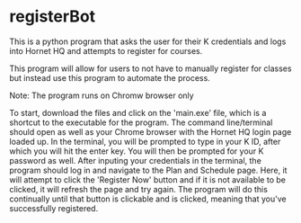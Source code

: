 # registerBot
This is a python program that asks the user for their K credentials and logs into Hornet HQ and attempts to register for courses.

This program will allow for users to not have to manually register for classes but instead use this program to automate the process.

Note: The program runs on Chromw browser only

To start, download the files and click on the 'main.exe' file, which is a shortcut to the executable for the program.
The command line/terminal should open as well as your Chrome browser with the Hornet HQ login page loaded up.
In the terminal, you will be prompted to type in your K ID, after which you will hit the enter key. You will then be prompted for your K password as well.
After inputing your credentials in the terminal, the program should log in and navigate to the Plan and Schedule page.
Here, it will attempt to click the 'Register Now' button and if it is not available to be clicked, it will refresh the page and try again.
The program will do this continually until that button is clickable and is clicked, meaning that you've successfully registered.
